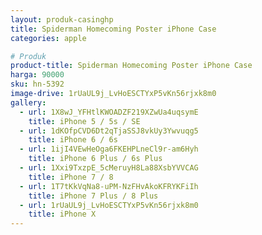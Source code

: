 ```yaml
---
layout: produk-casinghp
title: Spiderman Homecoming Poster iPhone Case
categories: apple

# Produk
product-title: Spiderman Homecoming Poster iPhone Case
harga: 90000
sku: hn-5392
image-drive: 1rUaUL9j_LvHoESCTYxP5vKn56rjxk8m0
gallery:
  - url: 1X8wJ_YFHtlKWOADZF219XZwUa4uqsymE
    title: iPhone 5 / 5s / SE
  - url: 1dKOfpCVD6Dt2qTjaSSJ8vkUy3Ywvuqg5
    title: iPhone 6 / 6s
  - url: 1ijI4VEwHeOga6FKEHPLneCl9r-am6Hyh
    title: iPhone 6 Plus / 6s Plus
  - url: 1Xxi9TxzpE_5cMeruyH8La88XsbYVVCAG
    title: iPhone 7 / 8
  - url: 1T7tKkVqNa8-uPM-NzFHvAkoKFRYKFiIh
    title: iPhone 7 Plus / 8 Plus
  - url: 1rUaUL9j_LvHoESCTYxP5vKn56rjxk8m0
    title: iPhone X
---
```

